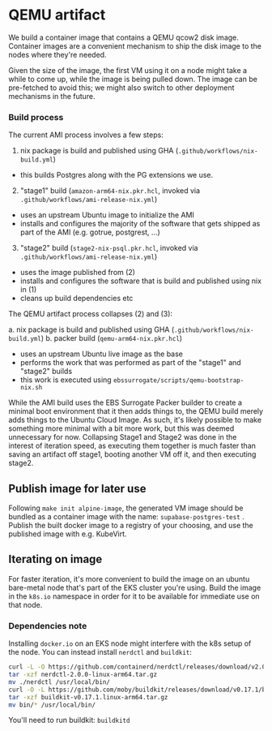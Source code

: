 # QEMU artifact

We build a container image that contains a QEMU qcow2 disk image. Container images are a convenient mechanism to ship the disk image to the nodes where they're needed.

Given the size of the image, the first VM using it on a node might take a while to come up, while the image is being pulled down. The image can be pre-fetched to avoid this; we might also switch to other deployment mechanisms in the future.

### Build process

The current AMI process involves a few steps:

1. nix package is build and published using GHA (`.github/workflows/nix-build.yml`)
  - this builds Postgres along with the PG extensions we use.
2. "stage1" build (`amazon-arm64-nix.pkr.hcl`, invoked via `.github/workflows/ami-release-nix.yml`)
  - uses an upstream Ubuntu image to initialize the AMI
  - installs and configures the majority of the software that gets shipped as part of the AMI (e.g. gotrue, postgrest, ...)
3. "stage2" build (`stage2-nix-psql.pkr.hcl`, invoked via `.github/workflows/ami-release-nix.yml`)
  - uses the image published from (2)
  - installs and configures the software that is build and published using nix in (1)
  - cleans up build dependencies etc

The QEMU artifact process collapses (2) and (3):

a. nix package is build and published using GHA (`.github/workflows/nix-build.yml`)
b. packer build (`qemu-arm64-nix.pkr.hcl`)
  - uses an upstream Ubuntu live image as the base
  - performs the work that was performed as part of the "stage1" and "stage2" builds
  - this work is executed using `ebssurrogate/scripts/qemu-bootstrap-nix.sh`

While the AMI build uses the EBS Surrogate Packer builder to create a minimal boot environment that it then adds things to, the QEMU build merely adds things to the Ubuntu Cloud Image. As such, it's likely possible to make something more minimal with a bit more work, but this was deemed unnecessary for now. Collapsing Stage1 and Stage2 was done in the interest of iteration speed, as executing them together is much faster than saving an artifact off stage1, booting another VM off it, and then executing stage2.

## Publish image for later use

Following `make init alpine-image`, the generated VM image should be bundled as a container image with the name: `supabase-postgres-test` . Publish the built docker image to a registry of your choosing, and use the published image with e.g. KubeVirt.

## Iterating on image

For faster iteration, it's more convenient to build the image on an ubuntu bare-metal node that's part of the EKS cluster you're using. Build the image in the `k8s.io` namespace in order for it to be available for immediate use on that node.

### Dependencies note

Installing `docker.io` on an EKS node might interfere with the k8s setup of the node. You can instead install `nerdctl` and `buildkit`:

```bash
curl -L -O https://github.com/containerd/nerdctl/releases/download/v2.0.0/nerdctl-2.0.0-linux-arm64.tar.gz
tar -xzf nerdctl-2.0.0-linux-arm64.tar.gz
mv ./nerdctl /usr/local/bin/
curl -O -L https://github.com/moby/buildkit/releases/download/v0.17.1/buildkit-v0.17.1.linux-arm64.tar.gz
tar -xzf buildkit-v0.17.1.linux-arm64.tar.gz
mv bin/* /usr/local/bin/
```

You'll need to run buildkit: `buildkitd`